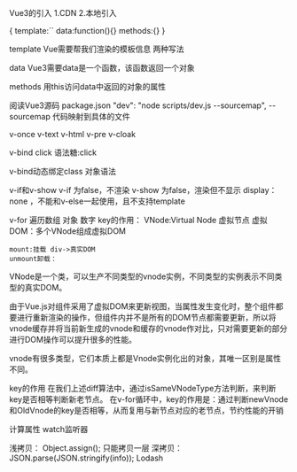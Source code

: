 Vue3的引入
  1.CDN
  2.本地引入

{
template:``
data:function(){}
methods:{}
}

template
  Vue需要帮我们渲染的模板信息
  两种写法

data
  Vue3需要data是一个函数，该函数返回一个对象

methods
  用this访问data中返回的对象的属性


阅读Vue3源码
  package.json 
  "dev": "node scripts/dev.js --sourcemap",
      --sourcemap  代码映射到具体的文件

v-once v-text v-html v-pre v-cloak

v-bind
  <a v-bind:href="link">click</a>
  语法糖:<a :href="link">click</a>

v-bind动态绑定class
  对象语法

v-if和v-show
  v-if 为false，不渲染
  v-show 为false，渲染但不显示 display：none ，不能和v-else一起使用，且不支持template

v-for 遍历数组 对象 数字
    key的作用：
      VNode:Virtual Node 虚拟节点
      虚拟DOM：多个VNode组成虚拟DOM

    mount:挂载 div->真实DOM
    unmount卸载：
    
    
  VNode是一个类，可以生产不同类型的vnode实例，不同类型的实例表示不同类型的真实DOM。

  由于Vue.js对组件采用了虚拟DOM来更新视图，当属性发生变化时，整个组件都要进行重新渲染的操作，但组件内并不是所有的DOM节点都需要更新，所以将vnode缓存并将当前新生成的vnode和缓存的vnode作对比，只对需要更新的部分进行DOM操作可以提升很多的性能。

  vnode有很多类型，它们本质上都是Vnode实例化出的对象，其唯一区别是属性不同。


key的作用
  在我们上述diff算法中，通过isSameVNodeType方法判断，来判断key是否相等判断新老节点。
  在v-for循环中，key的作用是：通过判断newVnode和OldVnode的key是否相等，从而复用与新节点对应的老节点，节约性能的开销

计算属性
watch监听器

浅拷贝：
  Object.assign(); 只能拷贝一层
深拷贝：
  JSON.parse(JSON.stringify(info));
  Lodash
